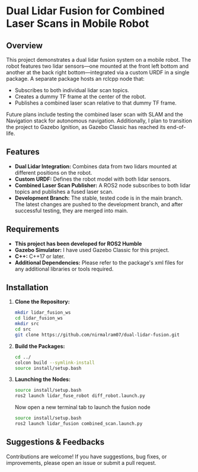 # Dual Lidar Fusion for Combined Laser Scans in Mobile Robot

## Overview
This project demonstrates a dual lidar fusion system on a mobile robot. The robot features two lidar sensors—one mounted at the front left bottom and another at the back right bottom—integrated via a custom URDF in a single package. A separate package hosts an rclcpp node that:
- Subscribes to both individual lidar scan topics.
- Creates a dummy TF frame at the center of the robot.
- Publishes a combined laser scan relative to that dummy TF frame.

Future plans include testing the combined laser scan with SLAM and the Navigation stack for autonomous navigation. Additionally, I plan to transition the project to Gazebo Ignition, as Gazebo Classic has reached its end-of-life.

## Features
- **Dual Lidar Integration:** Combines data from two lidars mounted at different positions on the robot.
- **Custom URDF:** Defines the robot model with both lidar sensors.
- **Combined Laser Scan Publisher:** A ROS2 node subscribes to both lidar topics and publishes a fused laser scan.
- **Development Branch:** The stable, tested code is in the main branch. The latest changes are pushed to the development branch, and after successful testing, they are merged into main.

## Requirements
- **This project has been developed for ROS2 Humble**
- **Gazebo Simulator:** I have used Gazebo Classic for this project.
- **C++:** C++17 or later.
- **Additional Dependencies:** Please refer to the package's xml files for any additional libraries or tools required.


## Installation
1. **Clone the Repository:**
   
   ```bash
   mkdir lidar_fusion_ws
   cd lidar_fusion_ws
   mkdir src
   cd src
   git clone https://github.com/nirmalram07/dual-lidar-fusion.git

2. **Build the Packages:**
   
   ```bash
   cd ../
   colcon build --symlink-install
   source install/setup.bash
   
3. **Launching the Nodes:**
   
      ```bash
      source install/setup.bash 
      ros2 launch lidar_fuse_robot diff_robot.launch.py
      ```
   Now open a new terminal tab to launch the fusion node
   
      ```bash
      source install/setup.bash
      ros2 launch lidar_fusion combined_scan.launch.py
      ```

## Suggestions & Feedbacks

Contributions are welcome! If you have suggestions, bug fixes, or improvements, please open an issue or submit a pull request.

